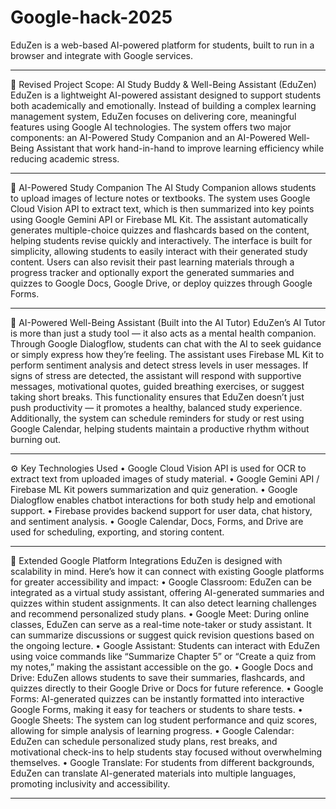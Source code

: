 # Google-hack-2025
 
EduZen is a web-based AI-powered platform for students, built to run in a browser and integrate with Google services.
________________________________________
📌 Revised Project Scope: AI Study Buddy & Well-Being Assistant (EduZen)
EduZen is a lightweight AI-powered assistant designed to support students both academically and emotionally. Instead of building a complex learning management system, EduZen focuses on delivering core, meaningful features using Google AI technologies. The system offers two major components: an AI-Powered Study Companion and an AI-Powered Well-Being Assistant that work hand-in-hand to improve learning efficiency while reducing academic stress.
________________________________________
🌟 AI-Powered Study Companion
The AI Study Companion allows students to upload images of lecture notes or textbooks. The system uses Google Cloud Vision API to extract text, which is then summarized into key points using Google Gemini API or Firebase ML Kit. The assistant automatically generates multiple-choice quizzes and flashcards based on the content, helping students revise quickly and interactively.
The interface is built for simplicity, allowing students to easily interact with their generated study content. Users can also revisit their past learning materials through a progress tracker and optionally export the generated summaries and quizzes to Google Docs, Google Drive, or deploy quizzes through Google Forms.
________________________________________
🧘 AI-Powered Well-Being Assistant (Built into the AI Tutor)
EduZen’s AI Tutor is more than just a study tool — it also acts as a mental health companion. Through Google Dialogflow, students can chat with the AI to seek guidance or simply express how they’re feeling. The assistant uses Firebase ML Kit to perform sentiment analysis and detect stress levels in user messages. If signs of stress are detected, the assistant will respond with supportive messages, motivational quotes, guided breathing exercises, or suggest taking short breaks.
This functionality ensures that EduZen doesn’t just push productivity — it promotes a healthy, balanced study experience. Additionally, the system can schedule reminders for study or rest using Google Calendar, helping students maintain a productive rhythm without burning out.
________________________________________
⚙️ Key Technologies Used
•	Google Cloud Vision API is used for OCR to extract text from uploaded images of study material.
•	Google Gemini API / Firebase ML Kit powers summarization and quiz generation.
•	Google Dialogflow enables chatbot interactions for both study help and emotional support.
•	Firebase provides backend support for user data, chat history, and sentiment analysis.
•	Google Calendar, Docs, Forms, and Drive are used for scheduling, exporting, and storing content.
________________________________________
🔗 Extended Google Platform Integrations
EduZen is designed with scalability in mind. Here’s how it can connect with existing Google platforms for greater accessibility and impact:
•	Google Classroom: EduZen can be integrated as a virtual study assistant, offering AI-generated summaries and quizzes within student assignments. It can also detect learning challenges and recommend personalized study plans.
•	Google Meet: During online classes, EduZen can serve as a real-time note-taker or study assistant. It can summarize discussions or suggest quick revision questions based on the ongoing lecture.
•	Google Assistant: Students can interact with EduZen using voice commands like “Summarize Chapter 5” or “Create a quiz from my notes,” making the assistant accessible on the go.
•	Google Docs and Drive: EduZen allows students to save their summaries, flashcards, and quizzes directly to their Google Drive or Docs for future reference.
•	Google Forms: AI-generated quizzes can be instantly formatted into interactive Google Forms, making it easy for teachers or students to share tests.
•	Google Sheets: The system can log student performance and quiz scores, allowing for simple analysis of learning progress.
•	Google Calendar: EduZen can schedule personalized study plans, rest breaks, and motivational check-ins to help students stay focused without overwhelming themselves.
•	Google Translate: For students from different backgrounds, EduZen can translate AI-generated materials into multiple languages, promoting inclusivity and accessibility.
________________________________________

